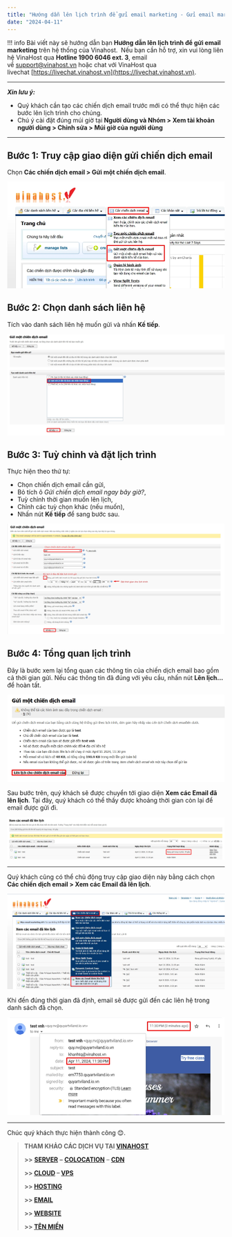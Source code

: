 ```yaml
---
title: "Hướng dẫn lên lịch trình để gửi email marketing - Gửi email marketing theo lịch trình"
date: "2024-04-11"
---
```

!!! info 
	Bài viết này sẽ hướng dẫn bạn **Hướng dẫn lên lịch trình để gửi email marketing** trên hệ thống của Vinahost.  
	Nếu bạn cần hỗ trợ, xin vui lòng liên hệ VinaHost qua **Hotline 1900 6046 ext. 3**, email về [support@vinahost.vn](mailto:support@vinahost.vn) hoặc chat với VinaHost qua livechat [https://livechat.vinahost.vn](https://livechat.vinahost.vn).

<hr>

***Xin lưu ý:***
- Quý khách cần tạo các chiến dịch email trước mới có thể thực hiện các bước lên lịch trình cho chúng.
- Chú ý cài đặt đúng múi giờ tại **Người dùng và Nhóm > Xem tài khoản người dùng > Chỉnh sửa > Múi giờ của người dùng**

<hr>

## Bước 1: Truy cập giao diện gửi chiến dịch email

Chọn **Các chiến dịch email > Gửi một chiến dịch email**.

![](images/scheduled_em.png)

## Bước 2: Chọn danh sách liên hệ

Tích vào danh sách liên hệ muốn gửi và nhấn **Kế tiếp**.

![](images/scheduled_em01.png)

## Bước 3: Tuỳ chỉnh và đặt lịch trình

Thực hiện theo thứ tự:

- Chọn chiến dịch email cần gửi,
- Bỏ tích ô *Gửi chiến dịch email ngay bây giờ?*,
- Tuỳ chỉnh thời gian muốn lên lịch,
- Chỉnh các tuỳ chọn khác (nếu muốn),
- Nhấn nút **Kế tiếp** để sang bước sau.

![](images/scheduled_em03.png)

## Bước 4: Tổng quan lịch trình

Đây là bước xem lại tổng quan các thông tin của chiến dịch email bao gồm cả thời gian gửi. Nếu các thông tin đã đúng với yêu cầu, nhấn nút **Lên lịch...** để hoàn tất.

![](images/scheduled_em04.png)

Sau bước trên, quý khách sẽ được chuyển tới giao diện **Xem các Email đã lên lịch**. Tại đây, quý khách có thể thấy được khoảng thời gian còn lại để email được gửi đi.

![](images/scheduled_em05.png)

<hr>

Quý khách cũng có thể chủ động truy cập giao diện này bằng cách chọn **Các chiến dịch email > Xem các Email đã lên lịch**.

![](images/scheduled_em06.png)

Khi đến đúng thời gian đã định, email sẽ được gửi đến các liên hệ trong danh sách đã chọn.

![](images/scheduled_em07.png)

<hr>

Chúc quý khách thực hiện thành công 😊.

> **THAM KHẢO CÁC DỊCH VỤ TẠI [VINAHOST](https://vinahost.vn/)**
> 
> **\>>** [**SERVER**](https://vinahost.vn/thue-may-chu-rieng/) **–** [**COLOCATION**](https://vinahost.vn/colocation.html) – [**CDN**](https://vinahost.vn/dich-vu-cdn-chuyen-nghiep)
> 
> **\>> [CLOUD](https://vinahost.vn/cloud-server-gia-re/) – [VPS](https://vinahost.vn/vps-ssd-chuyen-nghiep/)**
> 
> **\>> [HOSTING](https://vinahost.vn/wordpress-hosting)**
> 
> **\>> [EMAIL](https://vinahost.vn/email-hosting)**
> 
> **\>> [WEBSITE](http://vinawebsite.vn/)**
> 
> **\>> [TÊN MIỀN](https://vinahost.vn/ten-mien-gia-re/)**
